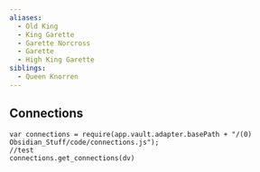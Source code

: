 ```yaml
---
aliases:
  - Old King
  - King Garette
  - Garette Norcross
  - Garette
  - High King Garette
siblings:
  - Queen Knorren
---
```

## Connections

```dataviewjs
var connections = require(app.vault.adapter.basePath + "/(0) Obsidian_Stuff/code/connections.js");
//test
connections.get_connections(dv)
```
